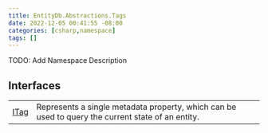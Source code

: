 ```yaml
---
title: EntityDb.Abstractions.Tags
date: 2022-12-05 00:41:55 -08:00
categories: [csharp,namespace]
tags: []
---
```



TODO: Add Namespace Description

## Interfaces
<table><tr><td><a href='/posts/csharp.member.entitydb.abstractions.tags.itag/'>ITag</a></td><td>
Represents a single metadata property, which can be used to query the current state of an entity.
</td></tr></table>
